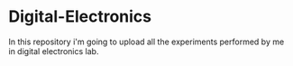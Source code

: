 # Digital-Electronics
In this repository i'm going to upload all the experiments performed by me in digital electronics lab.
